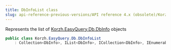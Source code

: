 ```yaml
---
title: DbInfoList class
slug: api-reference-previous-versions/API reference 4.x (obsolete)/Korzh.EasyQuery.Db namespace/dbinfolist-class
---
```



Represents the list of [Korzh.EasyQuery.Db.DbInfo](/api-reference-4x/korzh-easyquery-db-namespace/dbinfo-class) objects
```csharp
public class Korzh.EasyQuery.Db.DbInfoList
    : Collection<DbInfo>, IList<DbInfo>, ICollection<DbInfo>, IEnumerable<DbInfo>, IEnumerable, IList, ICollection, IReadOnlyList<DbInfo>, IReadOnlyCollection<DbInfo>

```